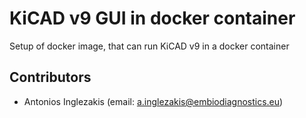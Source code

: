 # KiCAD v9 GUI in docker container
Setup of docker image, that can run KiCAD v9 in a docker container

## Contributors
- Antonios Inglezakis (email: a.inglezakis@embiodiagnostics.eu)
